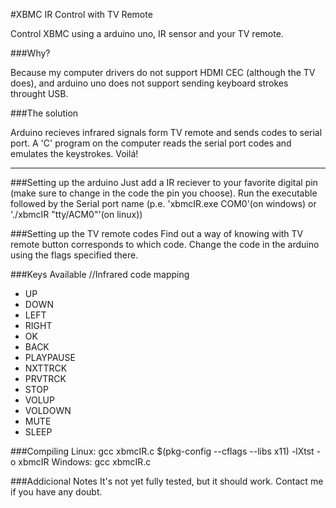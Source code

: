 #XBMC IR Control with TV Remote

Control XBMC using a arduino uno, IR sensor and your TV remote.

###Why?

Because my computer drivers do not support HDMI CEC (although the TV does), and arduino uno does not support sending keyboard strokes throught USB.

###The solution

Arduino recieves infrared signals form TV remote and sends codes to serial port.
A 'C' program on the computer reads the serial port codes and emulates the keystrokes.
Voilá!

----------------------
###Setting up the arduino
Just add a IR reciever to your favorite digital pin (make sure to change in the code the pin you choose).
Run the executable followed by the Serial port name (p.e. 'xbmcIR.exe COM0'(on windows) or './xbmcIR "tty/ACM0"'(on linux))

###Setting up the TV remote codes
Find out a way of knowing with TV remote button corresponds to which code.
Change the code in the arduino using the flags specified there.

###Keys Available
//Infrared code mapping
* UP
* DOWN
* LEFT
* RIGHT
* OK
* BACK
* PLAYPAUSE
* NXTTRCK
* PRVTRCK
* STOP
* VOLUP
* VOLDOWN
* MUTE
* SLEEP

###Compiling
Linux: gcc xbmcIR.c $(pkg-config --cflags --libs x11) -lXtst -o xbmcIR
Windows: gcc xbmcIR.c

###Addicional Notes
It's not yet fully tested, but it should work.
Contact me if you have any doubt.
